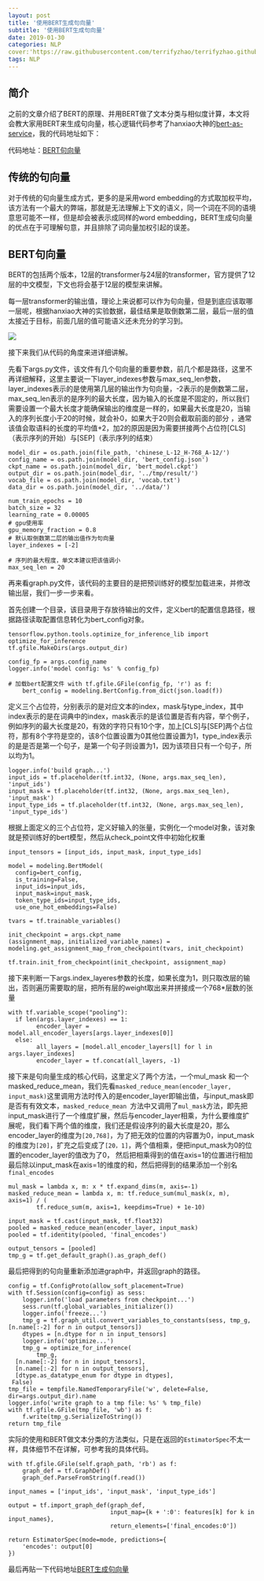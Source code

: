 ```yaml
---
layout: post
title: '使用BERT生成句向量'
subtitle: '使用BERT生成句向量'
date: 2019-01-30
categories: NLP
cover:'https://raw.githubusercontent.com/terrifyzhao/terrifyzhao.github.io/master/assets/img/2019-01-30-%E4%BD%BF%E7%94%A8BERT%E7%94%9F%E6%88%90%E5%8F%A5%E5%90%91%E9%87%8F/cover.jpg'
tags: NLP
---
```




## **简介**

之前的文章介绍了BERT的原理、并用BERT做了文本分类与相似度计算，本文将会教大家用BERT来生成句向量，核心逻辑代码参考了hanxiao大神的[bert-as-service](https://github.com/hanxiao/bert-as-service)，我的代码地址如下：

代码地址：[BERT句向量](https://github.com/terrifyzhao/bert-utils)

## **传统的句向量**

对于传统的句向量生成方式，更多的是采用word embedding的方式取加权平均，该方法有一个最大的弊端，那就是无法理解上下文的语义，同一个词在不同的语境意思可能不一样，但是却会被表示成同样的word embedding，BERT生成句向量的优点在于可理解句意，并且排除了词向量加权引起的误差。

## **BERT句向量**

BERT的包括两个版本，12层的transformer与24层的transformer，官方提供了12层的中文模型，下文也将会基于12层的模型来讲解。

每一层transformer的输出值，理论上来说都可以作为句向量，但是到底应该取哪一层呢，根据hanxiao大神的实验数据，最佳结果是取倒数第二层，最后一层的值太接近于目标，前面几层的值可能语义还未充分的学习到。

![](https://raw.githubusercontent.com/terrifyzhao/terrifyzhao.github.io/master/assets/img/2019-01-30-%E4%BD%BF%E7%94%A8BERT%E7%94%9F%E6%88%90%E5%8F%A5%E5%90%91%E9%87%8F/pic1.png)

接下来我们从代码的角度来进详细讲解。

先看下args.py文件，该文件有几个句向量的重要参数，前几个都是路径，这里不再详细解释，这里主要说一下layer_indexes参数与max_seq_len参数，layer_indexes表示的是使用第几层的输出作为句向量，-2表示的是倒数第二层，max_seq_len表示的是序列的最大长度，因为输入的长度是不固定的，所以我们需要设置一个最大长度才能确保输出的维度是一样的，如果最大长度是20，当输入的序列长度小于20的时候，就会补0，如果大于20则会截取前面的部分 ，通常该值会取语料的长度的平均值+2，加2的原因是因为需要拼接两个占位符[CLS]（表示序列的开始）与[SEP]（表示序列的结束）

```
model_dir = os.path.join(file_path, 'chinese_L-12_H-768_A-12/')
config_name = os.path.join(model_dir, 'bert_config.json')
ckpt_name = os.path.join(model_dir, 'bert_model.ckpt')
output_dir = os.path.join(model_dir, '../tmp/result/')
vocab_file = os.path.join(model_dir, 'vocab.txt')
data_dir = os.path.join(model_dir, '../data/')

num_train_epochs = 10 
batch_size = 32 
learning_rate = 0.00005   
# gpu使用率 
gpu_memory_fraction = 0.8   
# 默认取倒数第二层的输出值作为句向量 
layer_indexes = [-2]

# 序列的最大程度，单文本建议把该值调小 
max_seq_len = 20
```

再来看graph.py文件，该代码的主要目的是把预训练好的模型加载进来，并修改输出层，我们一步一步来看。

首先创建一个目录，该目录用于存放待输出的文件，定义bert的配置信息路径，根据路径读取配置信息转化为bert_config对象。
```
tensorflow.python.tools.optimize_for_inference_lib import optimize_for_inference
tf.gfile.MakeDirs(args.output_dir)

config_fp = args.config_name
logger.info('model config: %s' % config_fp)

# 加载bert配置文件 with tf.gfile.GFile(config_fp, 'r') as f:
    bert_config = modeling.BertConfig.from_dict(json.load(f))
```

定义三个占位符，分别表示的是对应文本的index，mask与type_index，其中index表示的是在词典中的index，mask表示的是该位置是否有内容，举个例子，例如序列的最大长度是20，有效的字符只有10个字，加上[CLS]与[SEP]两个占位符，那有8个字符是空的，该8个位置设置为0其他位置设置为1，type_index表示的是是否是第一个句子，是第一个句子则设置为1，因为该项目只有一个句子，所以均为1。
```
logger.info('build graph...')
input_ids = tf.placeholder(tf.int32, (None, args.max_seq_len), 'input_ids')
input_mask = tf.placeholder(tf.int32, (None, args.max_seq_len), 'input_mask')
input_type_ids = tf.placeholder(tf.int32, (None, args.max_seq_len), 'input_type_ids')
```

根据上面定义的三个占位符，定义好输入的张量，实例化一个model对象，该对象就是预训练好的bert模型，然后从check_point文件中初始化权重
```
input_tensors = [input_ids, input_mask, input_type_ids]

model = modeling.BertModel(
  config=bert_config,
  is_training=False,
  input_ids=input_ids,
  input_mask=input_mask,
  token_type_ids=input_type_ids,
  use_one_hot_embeddings=False)

tvars = tf.trainable_variables()

init_checkpoint = args.ckpt_name
(assignment_map, initialized_variable_names) = modeling.get_assignment_map_from_checkpoint(tvars, init_checkpoint)

tf.train.init_from_checkpoint(init_checkpoint, assignment_map)
```

接下来判断一下args.index_layeres参数的长度，如果长度为1，则只取改层的输出，否则遍历需要取的层，把所有层的weight取出来并拼接成一个768*层数的张量
```
with tf.variable_scope("pooling"):
  if len(args.layer_indexes) == 1:
        encoder_layer = model.all_encoder_layers[args.layer_indexes[0]]
  else:
        all_layers = [model.all_encoder_layers[l] for l in args.layer_indexes]
        encoder_layer = tf.concat(all_layers, -1)
```

接下来是句向量生成的核心代码，这里定义了两个方法，一个mul_mask 和一个masked_reduce_mean，我们先看`masked_reduce_mean(encoder_layer, input_mask)`这里调用方法时传入的是encoder_layer即输出值，与input_mask即是否有有效文本，`masked_reduce_mean `方法中又调用了`mul_mask`方法，即先把input_mask进行了一个维度扩展，然后与encoder_layer相乘，为什么要维度扩展呢，我们看下两个值的维度，我们还是假设序列的最大长度是20，那么encoder_layer的维度为`[20,768]`，为了把无效的位置的内容置为0，input_mask的维度为`[20]`，扩充之后变成了`[20，1]`，两个值相乘，便把input_mask为0的位置的encoder_layer的值改为了0， 然后把相乘得到的值在axis=1的位置进行相加最后除以input_mask在axis=1的维度的和，然后把得到的结果添加一个别名`final_encodes`
```
mul_mask = lambda x, m: x * tf.expand_dims(m, axis=-1)
masked_reduce_mean = lambda x, m: tf.reduce_sum(mul_mask(x, m), axis=1) / (
        tf.reduce_sum(m, axis=1, keepdims=True) + 1e-10)

input_mask = tf.cast(input_mask, tf.float32)
pooled = masked_reduce_mean(encoder_layer, input_mask)
pooled = tf.identity(pooled, 'final_encodes')

output_tensors = [pooled]
tmp_g = tf.get_default_graph().as_graph_def()
```

最后把得到的句向量重新添加进graph中，并返回graph的路径。
```
config = tf.ConfigProto(allow_soft_placement=True)
with tf.Session(config=config) as sess:
    logger.info('load parameters from checkpoint...')
    sess.run(tf.global_variables_initializer())
    logger.info('freeze...')
    tmp_g = tf.graph_util.convert_variables_to_constants(sess, tmp_g, [n.name[:-2] for n in output_tensors])
    dtypes = [n.dtype for n in input_tensors]
    logger.info('optimize...')
    tmp_g = optimize_for_inference(
        tmp_g,
  [n.name[:-2] for n in input_tensors],
  [n.name[:-2] for n in output_tensors],
  [dtype.as_datatype_enum for dtype in dtypes],
 False)
tmp_file = tempfile.NamedTemporaryFile('w', delete=False, dir=args.output_dir).name
logger.info('write graph to a tmp file: %s' % tmp_file)
with tf.gfile.GFile(tmp_file, 'wb') as f:
    f.write(tmp_g.SerializeToString())
return tmp_file
```

实际的使用和BERT做文本分类的方法类似，只是在返回的`EstimatorSpec`不太一样，具体细节不在详解，可参考我的具体代码。
```
with tf.gfile.GFile(self.graph_path, 'rb') as f:
    graph_def = tf.GraphDef()
    graph_def.ParseFromString(f.read())

input_names = ['input_ids', 'input_mask', 'input_type_ids']

output = tf.import_graph_def(graph_def,
                             input_map={k + ':0': features[k] for k in input_names},
                             return_elements=['final_encodes:0'])

return EstimatorSpec(mode=mode, predictions={
    'encodes': output[0]
})
```

最后再贴一下代码地址[BERT生成句向量](https://github.com/terrifyzhao/bert-utils)